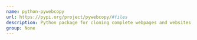 ```yaml
---
name: python-pywebcopy
url: https://pypi.org/project/pywebcopy/#files
description: Python package for cloning complete webpages and websites to local storage.
group: None
---
```

